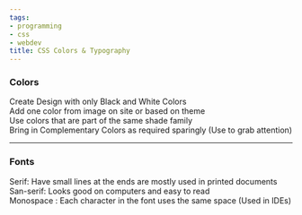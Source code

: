 ```yaml
---
tags:
- programming
- css
- webdev
title: CSS Colors & Typography
---
```


### Colors

Create Design with only Black and White Colors  
Add one color from image on site or based on theme  
Use colors that are part of the same shade family  
Bring in Complementary Colors as required sparingly (Use to grab attention)

---

### Fonts

Serif: Have small lines at the ends are mostly used in printed documents  
San-serif: Looks good on computers and easy to read  
Monospace : Each character in the font uses the same space (Used in IDEs)